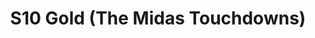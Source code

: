 ---
title: S10 Gold (The Midas Touchdowns)
permalink: "/teams/s10-gold"
teamslug: s10-gold
members:
- Randy Snight - Captain
- Sheerod Wilkerson - Quarterback
- Jay Anderson
- Porter Brockway
- John Clemons
- Daniel Erkenbrack
- Billy Lechert
- William Lipovsky
- Donald Mitchell
- John Piedrahita
- Caleb Robinson
- Bryan Sanders
- Joe Schleupner
- Marcus Kendrick - Supplemental
teamid: 4427
name: S10 Gold
color: The Midas Touchdowns
division: ''
---